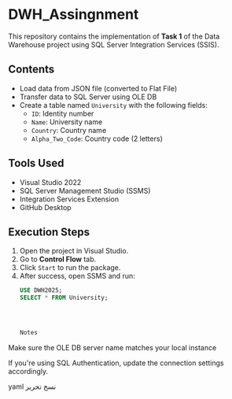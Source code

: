 # DWH_Assingnment

This repository contains the implementation of **Task 1** of the Data Warehouse project using SQL Server Integration Services (SSIS).

## Contents

- Load data from JSON file (converted to Flat File)
- Transfer data to SQL Server using OLE DB
- Create a table named `University` with the following fields:
  - `ID`: Identity number
  - `Name`: University name
  - `Country`: Country name
  - `Alpha_Two_Code`: Country code (2 letters)

## Tools Used

- Visual Studio 2022
- SQL Server Management Studio (SSMS)
- Integration Services Extension
- GitHub Desktop

## Execution Steps

1. Open the project in Visual Studio.
2. Go to **Control Flow** tab.
3. Click `Start` to run the package.
4. After success, open SSMS and run:
   ```sql
   USE DWH2025;
   SELECT * FROM University;




   Notes
Make sure the OLE DB server name matches your local instance 

If you're using SQL Authentication, update the connection settings accordingly.

yaml
نسخ
تحرير


 
